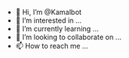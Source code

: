 - 👋 Hi, I’m @Kamalbot
- 👀 I’m interested in ...
- 🌱 I’m currently learning ...
- 💞️ I’m looking to collaborate on ...
- 📫 How to reach me ...

<!---
Kamalbot/Kamalbot is a ✨ special ✨ repository because its `README.md` (this file) appears on your GitHub profile.
You can click the Preview link to take a look at your changes.
--->
